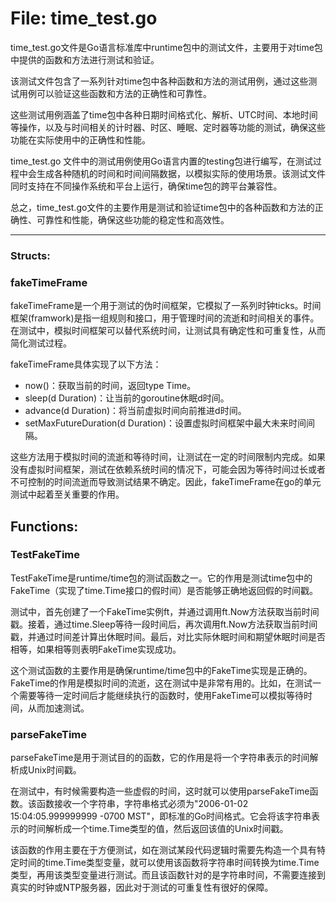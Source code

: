 # File: time_test.go

time_test.go文件是Go语言标准库中runtime包中的测试文件，主要用于对time包中提供的函数和方法进行测试和验证。

该测试文件包含了一系列针对time包中各种函数和方法的测试用例，通过这些测试用例可以验证这些函数和方法的正确性和可靠性。

这些测试用例涵盖了time包中各种日期时间格式化、解析、UTC时间、本地时间等操作，以及与时间相关的计时器、时区、睡眠、定时器等功能的测试，确保这些功能在实际使用中的正确性和性能。

time_test.go 文件中的测试用例使用Go语言内置的testing包进行编写，在测试过程中会生成各种随机的时间和时间间隔数据，以模拟实际的使用场景。该测试文件同时支持在不同操作系统和平台上运行，确保time包的跨平台兼容性。

总之，time_test.go文件的主要作用是测试和验证time包中的各种函数和方法的正确性、可靠性和性能，确保这些功能的稳定性和高效性。




---

### Structs:

### fakeTimeFrame

fakeTimeFrame是一个用于测试的伪时间框架，它模拟了一系列时钟ticks。时间框架(framwork)是指一组规则和接口，用于管理时间的流逝和时间相关的事件。在测试中，模拟时间框架可以替代系统时间，让测试具有确定性和可重复性，从而简化测试过程。

fakeTimeFrame具体实现了以下方法：

- now()：获取当前的时间，返回type Time。
- sleep(d Duration)：让当前的goroutine休眠d时间。
- advance(d Duration)：将当前虚拟时间向前推进d时间。
- setMaxFutureDuration(d Duration)：设置虚拟时间框架中最大未来时间间隔。

这些方法用于模拟时间的流逝和等待时间，让测试在一定的时间限制内完成。如果没有虚拟时间框架，测试在依赖系统时间的情况下，可能会因为等待时间过长或者不可控制的时间流逝而导致测试结果不确定。因此，fakeTimeFrame在go的单元测试中起着至关重要的作用。



## Functions:

### TestFakeTime

TestFakeTime是runtime/time包的测试函数之一。它的作用是测试time包中的FakeTime（实现了time.Time接口的假时间）是否能够正确地返回假的时间戳。

测试中，首先创建了一个FakeTime实例ft，并通过调用ft.Now方法获取当前时间戳。接着，通过time.Sleep等待一段时间后，再次调用ft.Now方法获取当前时间戳，并通过时间差计算出休眠时间。最后，对比实际休眠时间和期望休眠时间是否相等，如果相等则表明FakeTime实现成功。

这个测试函数的主要作用是确保runtime/time包中的FakeTime实现是正确的。FakeTime的作用是模拟时间的流逝，这在测试中是非常有用的。比如，在测试一个需要等待一定时间后才能继续执行的函数时，使用FakeTime可以模拟等待时间，从而加速测试。



### parseFakeTime

parseFakeTime是用于测试目的的函数，它的作用是将一个字符串表示的时间解析成Unix时间戳。

在测试中，有时候需要构造一些虚假的时间，这时就可以使用parseFakeTime函数。该函数接收一个字符串，字符串格式必须为"2006-01-02 15:04:05.999999999 -0700 MST"，即标准的Go时间格式。它会将该字符串表示的时间解析成一个time.Time类型的值，然后返回该值的Unix时间戳。

该函数的作用主要在于方便测试，如在测试某段代码逻辑时需要先构造一个具有特定时间的time.Time类型变量，就可以使用该函数将字符串时间转换为time.Time类型，再用该类型变量进行测试。而且该函数针对的是字符串时间，不需要连接到真实的时钟或NTP服务器，因此对于测试的可重复性有很好的保障。



